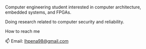 Computer engineering student interested in computer architecture, embedded systems, and FPGAs.

Doing research related to computer security and reliability.

How to reach me

📫 Email: lhpena98@gmail.com
